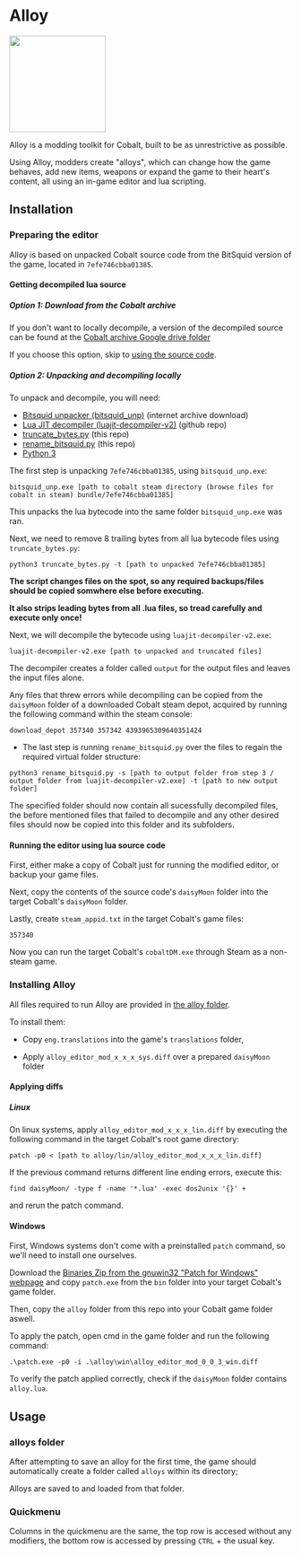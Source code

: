 # Alloy

<img src="https://raw.githubusercontent.com/Creeper-boop/Alloy/master/assets/Alloy-logo.svg" width="172px" heigth="172px">

Alloy is a modding toolkit for Cobalt, built to be as unrestrictive as possible.

Using Alloy, modders create "alloys", which can change how the game behaves, add new items, weapons or expand the game to their heart's content, all using an in-game editor and lua scripting.

## Installation

### Preparing the editor

Alloy is based on unpacked Cobalt source code from the BitSquid version of the game, located in `7efe746cbba01385`.  

#### Getting decompiled lua source
##### Option 1: Download from the Cobalt archive
If you don't want to locally decompile, a version of the decompiled source can be found at the [Cobalt archive Google drive folder](https://drive.google.com/drive/folders/10Tw1c530qnA5l3P6u1jRyzI9fa3sEWz5?usp=drive_link)

If you choose this option, skip to [using the source code](#running-the-editor-using-lua-source-code).

##### Option 2: Unpacking and decompiling locally

To unpack and decompile, you will need:  

- [Bitsquid unpacker (bitsquid_unp)](https://web.archive.org/web/20221018164344/https://zenhax.com/download/file.php?id=959&sid=b46f061347c43223468aa896550bd9eb) (internet archive download)
- [Lua JIT decompiler (luajit-decompiler-v2)](https://github.com/marsinator358/luajit-decompiler-v2) (github repo)  
- [truncate_bytes.py](/truncate_bytes.py) (this repo)  
- [rename_bitsquid.py](/rename_bitsquid.py) (this repo)  
- [Python 3](https://www.python.org/downloads/)

The first step is unpacking `7efe746cbba01385`, using `bitsquid_unp.exe`:  
```
bitsquid_unp.exe [path to cobalt steam directory (browse files for cobalt in steam) bundle/7efe746cbba01385]
```

This unpacks the lua bytecode into the same folder `bitsquid_unp.exe` was ran.

Next, we need to remove 8 trailing bytes from all lua bytecode files using `truncate_bytes.py`:
```
python3 truncate_bytes.py -t [path to unpacked 7efe746cbba01385]
```

**The script changes files on the spot, so any required backups/files should be copied somwhere else before executing.**

**It also strips leading bytes from all .lua files, so tread carefully and execute only once!**
 
Next, we will decompile the bytecode using `luajit-decompiler-v2.exe`:

```
luajit-decompiler-v2.exe [path to unpacked and truncated files]
```

The decompiler creates a folder called `output` for the output files and leaves the input files alone.

Any files that threw errors while decompiling can be copied from the `daisyMoon` folder of a downloaded Cobalt steam depot, acquired by running the following command within the steam console:  

```
download_depot 357340 357342 4393965309640351424
```

- The last step is running `rename_bitsquid.py` over the files to regain the required virtual folder structure:
  
```
python3 rename_bitsquid.py -s [path to output folder from step 3 / output folder from luajit-decompiler-v2.exe] -t [path to new output folder]
```

The specified folder should now contain all sucessfully decompiled files, the before mentioned files that failed to decompile and any other desired files should now be copied into this folder and its subfolders.  

#### Running the editor using lua source code
First, either make a copy of Cobalt just for running the modified editor, or backup your game files.  

Next, copy the contents of the source code's `daisyMoon` folder into the target Cobalt's `daisyMoon` folder.  

Lastly, create `steam_appid.txt` in the target Cobalt's game files:

```
357340
```

Now you can run the target Cobalt's `cobaltDM.exe` through Steam as a non-steam game.  

### Installing Alloy

All files required to run Alloy are provided in [the alloy folder](/alloy).

To install them:

- Copy `eng.translations` into the game's `translations` folder,

- Apply `alloy_editor_mod_x_x_x_sys.diff` over a prepared `daisyMoon` folder

#### Applying diffs

##### Linux

On linux systems, apply `alloy_editor_mod_x_x_x_lin.diff` by executing the following command in the target Cobalt's root game directory:

```
patch -p0 < [path to alloy/lin/alloy_editor_mod_x_x_x_lin.diff]
```

If the previous command returns different line ending errors, execute this:  

```
find daisyMoon/ -type f -name '*.lua' -exec dos2unix '{}' +
```

and rerun the patch command.

#### Windows

First, Windows systems don't come with a preinstalled `patch` command, so we'll need to install one ourselves.

Download the [Binaries Zip from the gnuwin32 "Patch for Windows" webpage](https://gnuwin32.sourceforge.net/packages/patch.htm) and copy `patch.exe` from the `bin` folder into your target Cobalt's game folder.

Then, copy the `alloy` folder from this repo into your Cobalt game folder aswell.

To apply the patch, open cmd in the game folder and run the following command:

```
.\patch.exe -p0 -i .\alloy\win\alloy_editor_mod_0_0_3_win.diff
```

To verify the patch applied correctly, check if the `daisyMoon` folder contains `alloy.lua`.

## Usage

### alloys folder

After attempting to save an alloy for the first time, the game should automatically create a folder called `alloys` within its directory;

Alloys are saved to and loaded from that folder.

### Quickmenu

Columns in the quickmenu are the same, the top row is accesed without any modifiers, the bottom row is accessed by pressing `CTRL` + the usual key.
